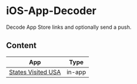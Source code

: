 # iOS-App-Decoder
Decode App Store links and optionally send a push.

## Content
|App|Type|
|---|---|
|[States Visited USA](https://apps.apple.com/cn/app/states-visited-usa/id6741556826)|in-app|
